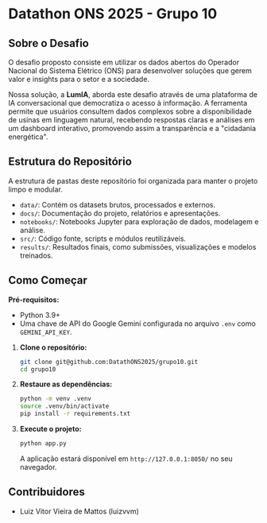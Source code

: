 # Datathon ONS 2025 - Grupo 10

## Sobre o Desafio

O desafio proposto consiste em utilizar os dados abertos do Operador Nacional do Sistema Elétrico (ONS) para desenvolver soluções que gerem valor e insights para o setor e a sociedade.

Nossa solução, a **LumIA**, aborda este desafio através de uma plataforma de IA conversacional que democratiza o acesso à informação. A ferramenta permite que usuários consultem dados complexos sobre a disponibilidade de usinas em linguagem natural, recebendo respostas claras e análises em um dashboard interativo, promovendo assim a transparência e a "cidadania energética".

## Estrutura do Repositório

A estrutura de pastas deste repositório foi organizada para manter o projeto limpo e modular.

- `data/`: Contém os datasets brutos, processados e externos.
- `docs/`: Documentação do projeto, relatórios e apresentações.
- `notebooks/`: Notebooks Jupyter para exploração de dados, modelagem e análise.
- `src/`: Código fonte, scripts e módulos reutilizáveis.
- `results/`: Resultados finais, como submissões, visualizações e modelos treinados.

## Como Começar

**Pré-requisitos:**
* Python 3.9+
* Uma chave de API do Google Gemini configurada no arquivo `.env` como `GEMINI_API_KEY`.

1.  **Clone o repositório:**
    ```bash
    git clone git@github.com:DatathONS2025/grupo10.git
    cd grupo10
    ```

2.  **Restaure as dependências:**

    ```bash
    python -m venv .venv
    source .venv/bin/activate
    pip install -r requirements.txt
    ```

3.  **Execute o projeto:**

    ```bash
    python app.py
    ```
    A aplicação estará disponível em `http://127.0.0.1:8050/` no seu navegador.



## Contribuidores

- Luiz Vitor Vieira de Mattos (luizvvm)